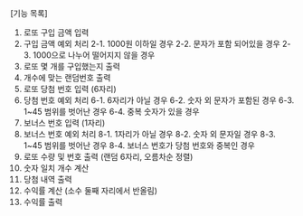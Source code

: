 [기능 목록]

1. 로또 구입 금액 입력
2. 구입 금액 예외 처리
   2-1. 1000원 이하일 경우
   2-2. 문자가 포함 되어있을 경우
   2-3. 1000으로 나누어 떨어지지 않을 경우
3. 로또 몇 개를 구입했는지 출력
4. 개수에 맞는 랜덤번호 출력
5. 로또 당첨 번호 입력 (6자리)
6. 당첨 번호 예외 처리
   6-1. 6자리가 아닐 경우
   6-2. 숫자 외 문자가 포함된 경우
   6-3. 1~45 범위를 벗어난 경우
   6-4. 중복 숫자가 있을 경우
7. 보너스 번호 입력 (1자리)
8. 보너스 번호 예외 처리
   8-1. 1자리가 아닐 경우
   8-2. 숫자 외 문자일 경우
   8-3. 1~45 범위를 벗어난 경우
   8-4. 보너스 번호가 당첨 번호와 중복인 경우
9. 로또 수량 및 번호 출력 (랜덤 6자리, 오름차순 정렬)
10. 숫자 일치 개수 계산
11. 당첨 내역 출력
12. 수익률 계산 (소수 둘째 자리에서 반올림)
13. 수익률 출력
